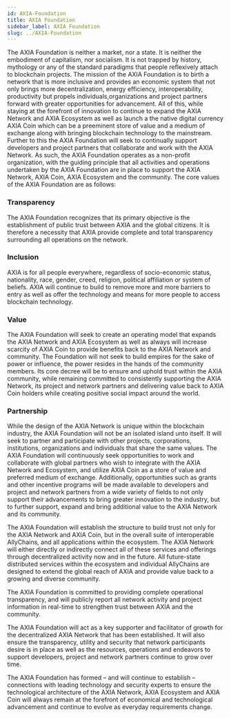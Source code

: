 ```yaml
---
id: AXIA-Foundation
title: AXIA Foundation
sidebar_label: AXIA Foundation
slug: ../AXIA-Foundation
---
```


The AXIA Foundation is neither a market, nor a state. It is neither the embodiment of capitalism, nor socialism. It is not trapped by history, mythology or any of the standard paradigms that people reflexively attach to blockchain projects. The mission of the AXIA Foundation is to birth a network that is more inclusive and provides an economic system that not only brings more decentralization, energy efficiency, interoperability, productivity but propels individuals,organizations and project partners forward with greater opportunities for advancement. All of this, while staying at the forefront of innovation to continue to expand the AXIA Network and AXIA Ecosystem as well as launch a the native digital currency AXIA Coin which can be a preeminent store of value and a medium of exchange along with bringing blockchain technology to the mainstream. Further to this the AXIA Foundation will seek to continually support developers and project partners that collaborate and work with the AXIA Network.  As such, the AXIA Foundation operates as a non-profit organization, with the guiding principle that all activities and operations undertaken by the AXIA Foundation are in place to support the AXIA Network, AXIA Coin,  AXIA Ecosystem and the community. The core values of the AXIA Foundation are as follows:
### Transparency
The AXIA Foundation recognizes that its primary objective is the establishment of public trust between AXIA and the global citizens. It is therefore a necessity that AXIA provide complete and total transparency surrounding all operations on the network.
### Inclusion
AXIA is for all people everywhere, regardless of socio-economic status, nationality, race, gender, creed, religion, political affiliation or system of beliefs. AXIA will continue to build to remove more and more barriers to entry as well as offer the technology and means for more people to access blockchain technology.
### Value
The AXIA Foundation will seek to create an operating model that expands the AXIA Network and AXIA Ecosystem as well as always will increase scarcity of AXIA Coin to provide benefits back to the AXIA Network and community. The Foundation will not seek to build empires for the sake of power or influence, the power resides in the hands of the community members. Its core decree will be to ensure and uphold trust within the AXIA community, while remaining committed to consistently supporting the AXIA Network, its project and network partners and delivering value back to AXIA Coin holders while creating positive social impact around the world. 
### Partnership
While the design of the AXIA Network is unique within the blockchain industry, the AXIA Foundation will not be an isolated island unto itself. It will seek to partner and participate with other projects, corporations, institutions, organizations and individuals that share the same values. The AXIA Foundation will continuously seek opportunities to work and collaborate with global partners who wish to integrate with the AXIA Network and Ecosystem, and utilize AXIA Coin as a store of value and preferred medium of exchange. Additionally, opportunities such as grants and other incentive programs will be made available to developers and project and network partners from a wide variety of fields to not only support their advancements to bring greater innovation to the industry, but  to further support, expand and bring additional value to the AXIA Network and its community.

The AXIA Foundation will establish the structure to build trust not only for the AXIA Network and AXIA Coin, but in the overall suite of interoperable AllyChains, and all applications within the ecosystem. The AXIA Network will either directly or indirectly connect all of these services and offerings through decentralized activity now and in the future. All future-state distributed services within the ecosystem and individual AllyChains are designed to extend the global reach of AXIA and provide value back to a growing and diverse community.

The AXIA Foundation is committed to providing complete operational transparency, and will publicly report all network activity and project information in real-time to strengthen trust between AXIA and the community.

The AXIA Foundation will act as a key supporter and facilitator of growth for the decentralized AXIA Network that has been established. It will also ensure the transparency, utility and security that network participants desire is in place  as well as the resources, operations and endeavors to support developers, project and network partners continue to grow over time. 

The AXIA Foundation has formed – and will continue to establish – connections with leading technology and security experts to ensure the technological architecture of the AXIA Network, AXIA Ecosystem and AXIA Coin will always remain at the forefront of economical and technological advancement and continue to evolve as everyday requirements change. 




